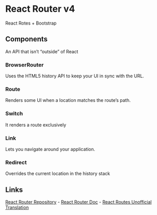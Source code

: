# React Router v4

React Rotes + Bootstrap

## Components

An API that isn’t “outside” of React

### BrowserRouter
Uses the HTML5 history API to keep your UI in sync with the URL.

### Route
Renders some UI when a location matches the route’s path.

### Switch
It renders a route exclusively

### Link
Lets you navigate around your application.

### Redirect
Overrides the current location in the history stack

## Links
[React Router Repository](https://github.com/ReactTraining/react-router) -
[React Router Doc](https://reacttraining.com/react-router/web/api) -
[React Routes Unofficial Translation](https://github.com/shmesa22/unofficial-react-router-doc-es)
